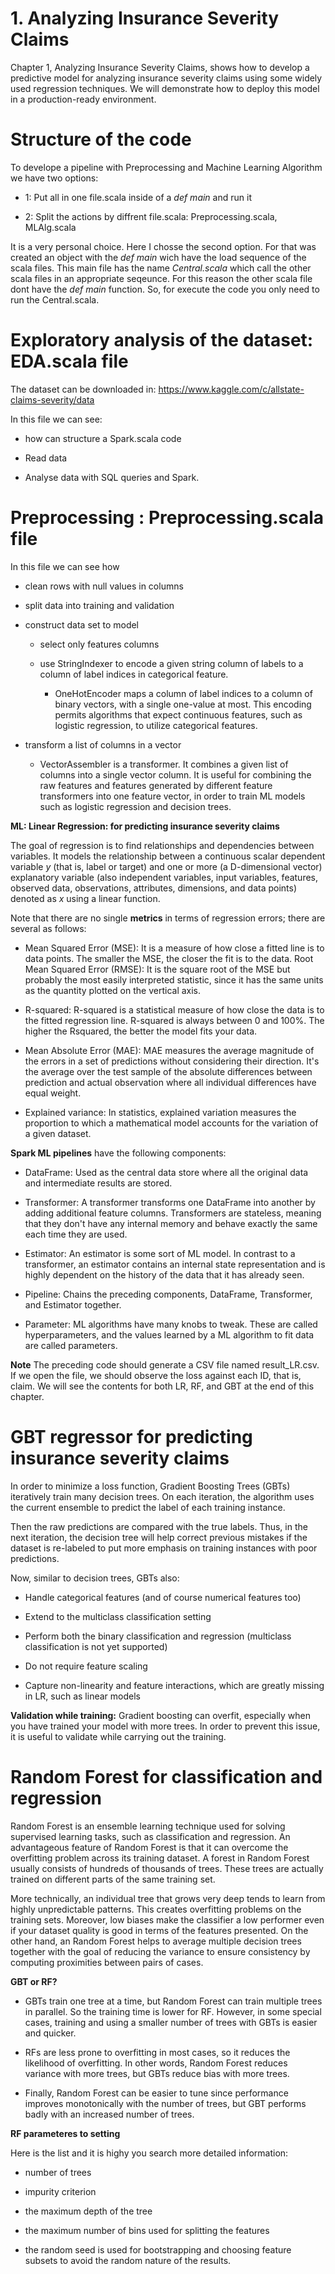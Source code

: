 # 1. Analyzing Insurance Severity Claims

Chapter 1, Analyzing Insurance Severity Claims, shows how to develop a predictive model
for analyzing insurance severity claims using some widely used regression techniques. We
will demonstrate how to deploy this model in a production-ready environment.

# Structure of the code

To develope a pipeline with Preprocessing and Machine Learning Algorithm we have two options:

- 1: Put all in one file.scala inside of a _def main_ and run it

- 2: Split the actions by diffrent file.scala: Preprocessing.scala, MLAlg.scala

It is a very personal choice. Here I chosse the second option. For that was created an object with the _def main_ wich have the load sequence of the scala files. This main file has the name _Central.scala_ which call the other scala files in an appropriate seqeunce. For this reason the other scala file dont have the _def main_ function. So, for execute the code you only need to run the Central.scala.  

# Exploratory analysis of the dataset: EDA.scala file

The dataset can be downloaded in: https://www.kaggle.com/c/allstate-claims-severity/data

In this file we can see:

- how can structure a Spark.scala code

- Read data

- Analyse data with SQL queries and Spark.


# Preprocessing : Preprocessing.scala file

In this file we can see how

- clean rows with null values in columns

- split data into training and validation

- construct data set to model 

  - select only features columns
  
  - use StringIndexer to encode a given string column of labels to a column of label indices in categorical feature.
  
    - OneHotEncoder maps a column of label indices to a column of binary
      vectors, with a single one-value at most. This encoding permits algorithms
      that expect continuous features, such as logistic regression, to utilize
      categorical features.

- transform a list of columns in a vector

  - VectorAssembler is a transformer. It combines a given list of columns
    into a single vector column. It is useful for combining the raw features and
    features generated by different feature transformers into one feature
    vector, in order to train ML models such as logistic regression and
    decision trees.
    
 **ML: Linear Regression: for predicting insurance severity claims**
 
The goal of regression is to find relationships and dependencies between variables. It models the
relationship between a continuous scalar dependent variable _y_ (that is, label or target) and
one or more (a D-dimensional vector) explanatory variable (also independent variables,
input variables, features, observed data, observations, attributes, dimensions, and data
points) denoted as _x_ using a linear function. 

Note that there are no single **metrics** in terms of regression errors; there are several as follows:

- Mean Squared Error (MSE): It is a measure of how close a fitted line is to data
points. The smaller the MSE, the closer the fit is to the data.
Root Mean Squared Error (RMSE): It is the square root of the MSE but probably
the most easily interpreted statistic, since it has the same units as the quantity
plotted on the vertical axis.

- R-squared: R-squared is a statistical measure of how close the data is to the fitted
regression line. R-squared is always between 0 and 100%. The higher the Rsquared,
the better the model fits your data.

- Mean Absolute Error (MAE): MAE measures the average magnitude of the
errors in a set of predictions without considering their direction. It's the average
over the test sample of the absolute differences between prediction and actual
observation where all individual differences have equal weight.

- Explained variance: In statistics, explained variation measures the proportion to
which a mathematical model accounts for the variation of a given dataset.


**Spark ML pipelines** have the following components:

- DataFrame: Used as the central data store where all the original
data and intermediate results are stored.

- Transformer: A transformer transforms one DataFrame into
another by adding additional feature columns. Transformers are
stateless, meaning that they don't have any internal memory
and behave exactly the same each time they are used.

- Estimator: An estimator is some sort of ML model. In contrast to
a transformer, an estimator contains an internal state
representation and is highly dependent on the history of the
data that it has already seen.

- Pipeline: Chains the preceding components, DataFrame,
Transformer, and Estimator together.

- Parameter: ML algorithms have many knobs to tweak. These
are called hyperparameters, and the values learned by a ML
algorithm to fit data are called parameters.


**Note**
The preceding code should generate a CSV file named result_LR.csv. If we open the file,
we should observe the loss against each ID, that is, claim. We will see the contents for both
LR, RF, and GBT at the end of this chapter.

# GBT regressor for predicting insurance severity claims

In order to minimize a loss function, Gradient Boosting Trees (GBTs) iteratively train
many decision trees. On each iteration, the algorithm uses the current ensemble to predict
the label of each training instance.

Then the raw predictions are compared with the true labels. Thus, in the next iteration, the
decision tree will help correct previous mistakes if the dataset is re-labeled to put more
emphasis on training instances with poor predictions.

Now, similar to decision trees, GBTs also:

- Handle categorical features (and of course numerical features too)

- Extend to the multiclass classification setting

- Perform both the binary classification and regression (multiclass classification is
not yet supported)

- Do not require feature scaling

- Capture non-linearity and feature interactions, which are greatly missing in LR,
such as linear models

**Validation while training:** Gradient boosting can overfit, especially when
you have trained your model with more trees. In order to prevent this
issue, it is useful to validate while carrying out the training.

# Random Forest for classification and regression

Random Forest is an ensemble learning technique used for solving supervised learning
tasks, such as classification and regression. An advantageous feature of Random Forest is
that it can overcome the overfitting problem across its training dataset. A forest in Random
Forest usually consists of hundreds of thousands of trees. These trees are actually trained on
different parts of the same training set.

More technically, an individual tree that grows very deep tends to learn from highly
unpredictable patterns. This creates overfitting problems on the training sets. Moreover,
low biases make the classifier a low performer even if your dataset quality is good in terms
of the features presented. On the other hand, an Random Forest helps to average multiple
decision trees together with the goal of reducing the variance to ensure consistency by
computing proximities between pairs of cases.

**GBT or RF?**

- GBTs train one tree at a time, but Random Forest can train
multiple trees in parallel. So the training time is lower for RF.
However, in some special cases, training and using a smaller
number of trees with GBTs is easier and quicker.

- RFs are less prone to overfitting in most cases, so it reduces the
likelihood of overfitting. In other words, Random Forest
reduces variance with more trees, but GBTs reduce bias with
more trees.

- Finally, Random Forest can be easier to tune since performance
improves monotonically with the number of trees, but GBT
performs badly with an increased number of trees.

**RF parameteres to setting**

Here is the list and it is highy you search more detailed information:

- number of trees

- impurity criterion

- the maximum depth of the tree

- the maximum number of bins used for splitting the features

- the random seed is used for bootstrapping and choosing feature subsets to avoid the random nature of the results.

